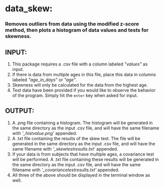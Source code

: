 data_skew:
==========

### Removes outliers from data using the modified z-score method, then plots a histogram of data values and tests for skewness.

INPUT:
------

1. This package requires a .csv file with a column labeled *"values"* as input.
2. If there is data from multiple ages in this file, place this data in columns labeled *"age_in_days"* or *"age"*.
3. Skewness will only be calculated for the data from the highest age.
4. Test data have been provided if you would like to observe the behavior of the program. Simply hit the `enter` key when
asked for input.

OUTPUT:
-------

1. A .png file containing a histogram. The histogram will be generated in the same directory as the input .csv file, and will have the same filename with *'_histvalue.png'* appended.
2. A .txt file containing the results of the skew test. The file will be generated in the same directory as the input .csv file, and will have the same filename with *'_skewtestresults.txt'* appended.
3. If your data is from subjects that have multiple ages, a covariance test will be performed. A .txt file containing these results will be generated in the same directory as the input .csv file, and will have the same fiilename with *'_covariancetestresults.txt'* appended.
4. All three of the above should be displayed in the terminal window as well.